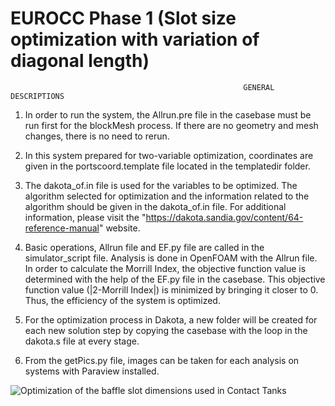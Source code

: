 # EUROCC Phase 1 (Slot size optimization with variation of diagonal length)
 
                                                        GENERAL DESCRIPTIONS

1. 	In order to run the system, the Allrun.pre file in the casebase must be run first for the blockMesh process. 
	If there are no geometry and mesh changes, there is no need to rerun.

2. 	In this system prepared for two-variable optimization, coordinates are given in the portscoord.template file located in the templatedir folder.

3. 	The dakota_of.in file is used for the variables to be optimized. 
	The algorithm selected for optimization and the information related to the algorithm should be given in the dakota_of.in file. 
	For additional information, please visit the "https://dakota.sandia.gov/content/64-reference-manual" website.

4. 	Basic operations, Allrun file and EF.py file are called in the simulator_script file. 
	Analysis is done in OpenFOAM with the Allrun file. 
	In order to calculate the Morrill Index, the objective function value is determined with the help of the EF.py file in the casebase. 
	This objective function value (|2-Morrill Index|) is minimized by bringing it closer to 0. Thus, the efficiency of the system is optimized.

5. 	For the optimization process in Dakota, a new folder will be created for each new solution step by copying the casebase with the loop in the dakota.s file at every stage.

6. 	From the getPics.py file, images can be taken for each analysis on systems with Paraview installed.


![Optimization of the baffle slot dimensions used in Contact Tanks](https://user-images.githubusercontent.com/90314532/132671140-9f703918-b685-4813-95da-0d274da2dcfa.gif)



